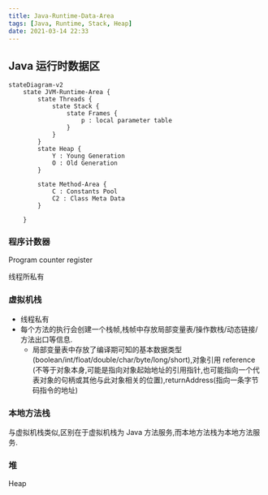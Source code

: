 ```yaml
---
title: Java-Runtime-Data-Area
tags: [Java, Runtime, Stack, Heap]
date: 2021-03-14 22:33
---
```


## Java 运行时数据区

```mermaid
stateDiagram-v2
    state JVM-Runtime-Area {
        state Threads {
            state Stack {
                state Frames {
                    p : local parameter table
                }
            }
        }
        state Heap {
            Y : Young Generation
            O : Old Generation 
        }

        state Method-Area {
            C : Constants Pool
            C2 : Class Meta Data
        }
       
    }
```

### 程序计数器

Program counter register

线程所私有

### 虚拟机栈

- 线程私有
- 每个方法的执行会创建一个栈帧,栈帧中存放局部变量表/操作数栈/动态链接/方法出口等信息.
    - 局部变量表中存放了编译期可知的基本数据类型(boolean/int/float/double/char/byte/long/short),对象引用 reference (不等于对象本身,可能是指向对象起始地址的引用指针,也可能指向一个代表对象的句柄或其他与此对象相关的位置),returnAddress(指向一条字节码指令的地址)

### 本地方法栈

与虚拟机栈类似,区别在于虚拟机栈为 Java 方法服务,而本地方法栈为本地方法服务.

### 堆

Heap


